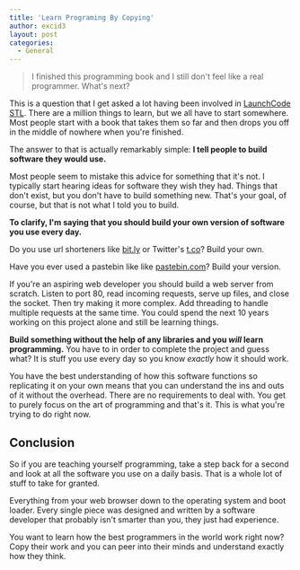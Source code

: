 ```yaml
---
title: 'Learn Programing By Copying'
author: excid3
layout: post
categories:
  - General
---
```


> I finished this programming book and I still don't feel like a
> real programmer. What's next?

This is a question that I get asked a lot having been involved in [LaunchCode STL](http://launchcodestl.com). There are a million things to learn, but we all have to start somewhere. Most people start with a book that takes them so far and then drops you off in the middle of nowhere when you're finished.

The answer to that is actually remarkably simple: **I tell people to build software they would use.**

Most people seem to mistake this advice for something that it's not. I typically start hearing ideas for software they wish they had. Things that don't exist, but you don't have to build something new. That's your goal, of course, but that is not what I told you to build.

**To clarify, I'm saying that you should build your own version of software you use every day.**

Do you use url shorteners like [bit.ly](http://bit.ly) or Twitter's [t.co](http://t.co)? Build your own.

Have you ever used a pastebin like like [pastebin.com](http://pastebin.com)? Build your version.

If you're an aspiring web developer you should build a web server from scratch. Listen to port 80, read incoming requests, serve up files, and close the socket. Then try making it more complex. Add threading to handle multiple requests at the same time. You could spend the next 10 years working on this project alone and still be learning things.

**Build something without the help of any libraries and you *will* learn programming.** You have to in order to complete the project and guess what? It is stuff you use every day so you know *exactly* how it should work.

You have the best understanding of how this software functions so replicating it on your own means that you can understand the ins and outs of it without the overhead. There are no requirements to deal with. You get to purely focus on the art of programming and that's it. This is what you're trying to do right now.

## Conclusion
So if you are teaching yourself programming, take a step back for a second and look at all the software you use on a daily basis. That is a whole lot of stuff to take for granted.

Everything from your web browser down to the operating system and boot loader. Every single piece was designed and written by a software developer that probably isn't smarter than you, they just had experience.

You want to learn how the best programmers in the world work right now? Copy their work and you can peer into their minds and understand exactly how they think.
